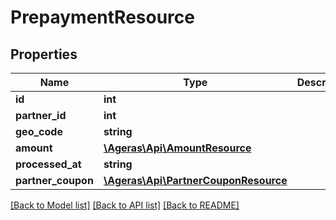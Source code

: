 # PrepaymentResource

## Properties
Name | Type | Description | Notes
------------ | ------------- | ------------- | -------------
**id** | **int** |  | [optional] 
**partner_id** | **int** |  | [optional] 
**geo_code** | **string** |  | [optional] 
**amount** | [**\Ageras\Api\AmountResource**](AmountResource.md) |  | [optional] 
**processed_at** | **string** |  | [optional] 
**partner_coupon** | [**\Ageras\Api\PartnerCouponResource**](PartnerCouponResource.md) |  | [optional] 

[[Back to Model list]](../README.md#documentation-for-models) [[Back to API list]](../README.md#documentation-for-api-endpoints) [[Back to README]](../README.md)



